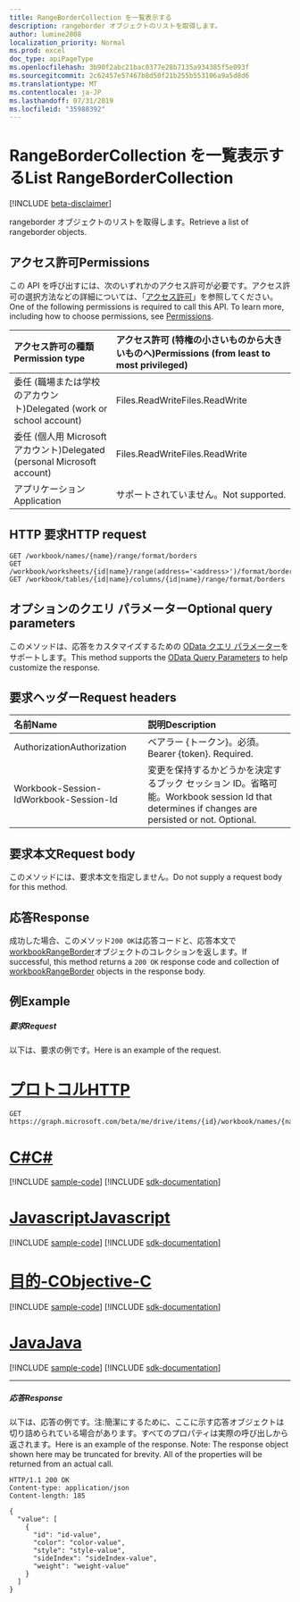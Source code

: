 ```yaml
---
title: RangeBorderCollection を一覧表示する
description: rangeborder オブジェクトのリストを取得します。
author: lumine2008
localization_priority: Normal
ms.prod: excel
doc_type: apiPageType
ms.openlocfilehash: 3b90f2abc21bac0377e28b7135a934385f5e093f
ms.sourcegitcommit: 2c62457e57467b8d50f21b255b553106a9a5d8d6
ms.translationtype: MT
ms.contentlocale: ja-JP
ms.lasthandoff: 07/31/2019
ms.locfileid: "35988392"
---
```

# <a name="list-rangebordercollection"></a><span data-ttu-id="751da-103">RangeBorderCollection を一覧表示する</span><span class="sxs-lookup"><span data-stu-id="751da-103">List RangeBorderCollection</span></span>

[!INCLUDE [beta-disclaimer](../../includes/beta-disclaimer.md)]

<span data-ttu-id="751da-104">rangeborder オブジェクトのリストを取得します。</span><span class="sxs-lookup"><span data-stu-id="751da-104">Retrieve a list of rangeborder objects.</span></span>
## <a name="permissions"></a><span data-ttu-id="751da-105">アクセス許可</span><span class="sxs-lookup"><span data-stu-id="751da-105">Permissions</span></span>
<span data-ttu-id="751da-p101">この API を呼び出すには、次のいずれかのアクセス許可が必要です。アクセス許可の選択方法などの詳細については、「[アクセス許可](/graph/permissions-reference)」を参照してください。</span><span class="sxs-lookup"><span data-stu-id="751da-p101">One of the following permissions is required to call this API. To learn more, including how to choose permissions, see [Permissions](/graph/permissions-reference).</span></span>

|<span data-ttu-id="751da-108">アクセス許可の種類</span><span class="sxs-lookup"><span data-stu-id="751da-108">Permission type</span></span>      | <span data-ttu-id="751da-109">アクセス許可 (特権の小さいものから大きいものへ)</span><span class="sxs-lookup"><span data-stu-id="751da-109">Permissions (from least to most privileged)</span></span>              |
|:--------------------|:---------------------------------------------------------|
|<span data-ttu-id="751da-110">委任 (職場または学校のアカウント)</span><span class="sxs-lookup"><span data-stu-id="751da-110">Delegated (work or school account)</span></span> | <span data-ttu-id="751da-111">Files.ReadWrite</span><span class="sxs-lookup"><span data-stu-id="751da-111">Files.ReadWrite</span></span>    |
|<span data-ttu-id="751da-112">委任 (個人用 Microsoft アカウント)</span><span class="sxs-lookup"><span data-stu-id="751da-112">Delegated (personal Microsoft account)</span></span> | <span data-ttu-id="751da-113">Files.ReadWrite</span><span class="sxs-lookup"><span data-stu-id="751da-113">Files.ReadWrite</span></span>    |
|<span data-ttu-id="751da-114">アプリケーション</span><span class="sxs-lookup"><span data-stu-id="751da-114">Application</span></span> | <span data-ttu-id="751da-115">サポートされていません。</span><span class="sxs-lookup"><span data-stu-id="751da-115">Not supported.</span></span> |

## <a name="http-request"></a><span data-ttu-id="751da-116">HTTP 要求</span><span class="sxs-lookup"><span data-stu-id="751da-116">HTTP request</span></span>
<!-- { "blockType": "ignored" } -->
```http
GET /workbook/names/{name}/range/format/borders
GET /workbook/worksheets/{id|name}/range(address='<address>')/format/borders
GET /workbook/tables/{id|name}/columns/{id|name}/range/format/borders
```
## <a name="optional-query-parameters"></a><span data-ttu-id="751da-117">オプションのクエリ パラメーター</span><span class="sxs-lookup"><span data-stu-id="751da-117">Optional query parameters</span></span>
<span data-ttu-id="751da-118">このメソッドは、応答をカスタマイズするための [OData クエリ パラメーター](https://developer.microsoft.com/graph/docs/concepts/query_parameters)をサポートします。</span><span class="sxs-lookup"><span data-stu-id="751da-118">This method supports the [OData Query Parameters](https://developer.microsoft.com/graph/docs/concepts/query_parameters) to help customize the response.</span></span>

## <a name="request-headers"></a><span data-ttu-id="751da-119">要求ヘッダー</span><span class="sxs-lookup"><span data-stu-id="751da-119">Request headers</span></span>
| <span data-ttu-id="751da-120">名前</span><span class="sxs-lookup"><span data-stu-id="751da-120">Name</span></span>      |<span data-ttu-id="751da-121">説明</span><span class="sxs-lookup"><span data-stu-id="751da-121">Description</span></span>|
|:----------|:----------|
| <span data-ttu-id="751da-122">Authorization</span><span class="sxs-lookup"><span data-stu-id="751da-122">Authorization</span></span>  | <span data-ttu-id="751da-p102">ベアラー {トークン}。必須。</span><span class="sxs-lookup"><span data-stu-id="751da-p102">Bearer {token}. Required.</span></span> |
| <span data-ttu-id="751da-125">Workbook-Session-Id</span><span class="sxs-lookup"><span data-stu-id="751da-125">Workbook-Session-Id</span></span>  | <span data-ttu-id="751da-p103">変更を保持するかどうかを決定するブック セッション ID。省略可能。</span><span class="sxs-lookup"><span data-stu-id="751da-p103">Workbook session Id that determines if changes are persisted or not. Optional.</span></span>|

## <a name="request-body"></a><span data-ttu-id="751da-128">要求本文</span><span class="sxs-lookup"><span data-stu-id="751da-128">Request body</span></span>
<span data-ttu-id="751da-129">このメソッドには、要求本文を指定しません。</span><span class="sxs-lookup"><span data-stu-id="751da-129">Do not supply a request body for this method.</span></span>

## <a name="response"></a><span data-ttu-id="751da-130">応答</span><span class="sxs-lookup"><span data-stu-id="751da-130">Response</span></span>

<span data-ttu-id="751da-131">成功した場合、このメソッド`200 OK`は応答コードと、応答本文で[workbookRangeBorder](../resources/workbookrangeborder.md)オブジェクトのコレクションを返します。</span><span class="sxs-lookup"><span data-stu-id="751da-131">If successful, this method returns a `200 OK` response code and collection of [workbookRangeBorder](../resources/workbookrangeborder.md) objects in the response body.</span></span>
## <a name="example"></a><span data-ttu-id="751da-132">例</span><span class="sxs-lookup"><span data-stu-id="751da-132">Example</span></span>
##### <a name="request"></a><span data-ttu-id="751da-133">要求</span><span class="sxs-lookup"><span data-stu-id="751da-133">Request</span></span>
<span data-ttu-id="751da-134">以下は、要求の例です。</span><span class="sxs-lookup"><span data-stu-id="751da-134">Here is an example of the request.</span></span>

# <a name="httptabhttp"></a>[<span data-ttu-id="751da-135">プロトコル</span><span class="sxs-lookup"><span data-stu-id="751da-135">HTTP</span></span>](#tab/http)
<!-- {
  "blockType": "request",
  "name": "get_rangebordercollection"
}-->
```http
GET https://graph.microsoft.com/beta/me/drive/items/{id}/workbook/names/{name}/range/format/borders
```
# <a name="ctabcsharp"></a>[<span data-ttu-id="751da-136">C#</span><span class="sxs-lookup"><span data-stu-id="751da-136">C#</span></span>](#tab/csharp)
[!INCLUDE [sample-code](../includes/snippets/csharp/get-rangebordercollection-csharp-snippets.md)]
[!INCLUDE [sdk-documentation](../includes/snippets/snippets-sdk-documentation-link.md)]

# <a name="javascripttabjavascript"></a>[<span data-ttu-id="751da-137">Javascript</span><span class="sxs-lookup"><span data-stu-id="751da-137">Javascript</span></span>](#tab/javascript)
[!INCLUDE [sample-code](../includes/snippets/javascript/get-rangebordercollection-javascript-snippets.md)]
[!INCLUDE [sdk-documentation](../includes/snippets/snippets-sdk-documentation-link.md)]

# <a name="objective-ctabobjc"></a>[<span data-ttu-id="751da-138">目的-C</span><span class="sxs-lookup"><span data-stu-id="751da-138">Objective-C</span></span>](#tab/objc)
[!INCLUDE [sample-code](../includes/snippets/objc/get-rangebordercollection-objc-snippets.md)]
[!INCLUDE [sdk-documentation](../includes/snippets/snippets-sdk-documentation-link.md)]

# <a name="javatabjava"></a>[<span data-ttu-id="751da-139">Java</span><span class="sxs-lookup"><span data-stu-id="751da-139">Java</span></span>](#tab/java)
[!INCLUDE [sample-code](../includes/snippets/java/get-rangebordercollection-java-snippets.md)]
[!INCLUDE [sdk-documentation](../includes/snippets/snippets-sdk-documentation-link.md)]

---

##### <a name="response"></a><span data-ttu-id="751da-140">応答</span><span class="sxs-lookup"><span data-stu-id="751da-140">Response</span></span>
<span data-ttu-id="751da-p104">以下は、応答の例です。注:簡潔にするために、ここに示す応答オブジェクトは切り詰められている場合があります。すべてのプロパティは実際の呼び出しから返されます。</span><span class="sxs-lookup"><span data-stu-id="751da-p104">Here is an example of the response. Note: The response object shown here may be truncated for brevity. All of the properties will be returned from an actual call.</span></span>
<!-- {
  "blockType": "response",
  "truncated": true,
  "@odata.type": "microsoft.graph.workbookRangeBorder",
  "isCollection": true
} -->
```http
HTTP/1.1 200 OK
Content-type: application/json
Content-length: 185

{
  "value": [
    {
      "id": "id-value",
      "color": "color-value",
      "style": "style-value",
      "sideIndex": "sideIndex-value",
      "weight": "weight-value"
    }
  ]
}
```

<!-- uuid: 8fcb5dbc-d5aa-4681-8e31-b001d5168d79
2015-10-25 14:57:30 UTC -->
<!--
{
  "type": "#page.annotation",
  "description": "List RangeBorderCollection",
  "keywords": "",
  "section": "documentation",
  "tocPath": "",
  "suppressions": [
  ]
}
-->
